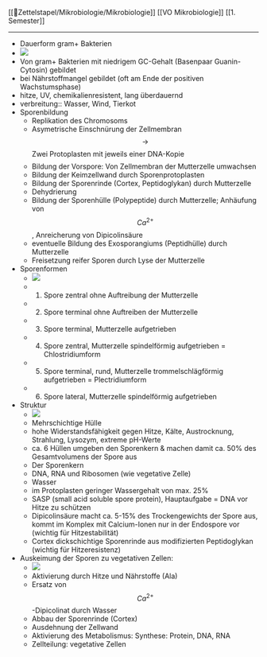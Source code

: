 [[📂Zettelstapel/Mikrobiologie/Mikrobiologie]] [[VO Mikrobiologie]] [[1. Semester]]

---

- Dauerform gram+ Bakterien
- ![](https://remnote-user-data.s3.amazonaws.com/KjxApd_1b7h_WqV2nZzP3MMCjE0o2-tRiLwj8fC-L14E6o84zcwJ5hdh2L1xRQ3Z5Xqm3sRuWM2_TG8CnVdu_jLiy26IwPDmN6m2rDIVmTbnq7rek2cE827YGWLQF6Dd)  
- Von gram+ Bakterien mit niedrigem GC-Gehalt (Basenpaar Guanin-Cytosin) gebildet
- bei Nährstoffmangel gebildet (oft am Ende der positiven Wachstumsphase)
- hitze, UV, chemikalienresistent, lang überdauernd
- verbreitung:: Wasser, Wind, Tierkot
- Sporenbildung
	- Replikation des Chromosoms
	- Asymetrische Einschnürung der Zellmembran $$ \rightarrow $$ Zwei Protoplasten mit jeweils einer DNA-Kopie$$$$
	- Bildung der Vorspore: Von Zellmembran der Mutterzelle umwachsen
	- Bildung der Keimzellwand durch Sporenprotoplasten
	- Bildung der Sporenrinde (Cortex, Peptidoglykan) durch Mutterzelle
	- Dehydrierung
	- Bildung der Sporenhülle (Polypeptide) durch Mutterzelle; Anhäufung von $$ Ca^{2+} $$, Anreicherung von Dipicolinsäure
	- eventuelle Bildung des Exosporangiums (Peptidhülle) durch Mutterzelle
	- Freisetzung reifer Sporen durch Lyse der Mutterzelle
- Sporenformen
	- ![](https://remnote-user-data.s3.amazonaws.com/7QtNztIjoWoQGghVkz-cgHK8OP3l4_Y4oMvA-Ot0ttoDAyLPgR-OxQo3Fyqg0WKs4CU9FsVd5ht6P6vcoPa5-deYhGolspOswh8qD7I4-EN5nSEAAfdCIVXcQMnDMe4U)
	- 1) Spore zentral ohne Auftreibung der Mutterzelle
	- 2) Spore terminal ohne Auftreiben der Mutterzelle
	- 3) Spore terminal, Mutterzelle aufgetrieben
	- 4) Spore zentral, Mutterzelle spindelförmig aufgetrieben = Chlostridiumform
	- 5) Spore terminal, rund, Mutterzelle trommelschlägförmig aufgetrieben = Plectridiumform
	- 6) Spore lateral, Mutterzelle spindelförmig aufgetrieben
- Struktur
	- ![](https://remnote-user-data.s3.amazonaws.com/uZbvZIW2fb4cC7aXb5igfyaCn9t9lX9l9iC_5jKdhoncAihZMaWfgzVxBx3Wj8NExUxqbtmUBKHM6_8cVfp6QTMYn_sKLrsWbdqjSq5r2dh52n7xNO7CtGmKrNTEh8U9)  
	- Mehrschichtige Hülle
	- hohe Widerstandsfähigkeit gegen Hitze, Kälte, Austrocknung, Strahlung, Lysozym, extreme pH-Werte
	- ca. 6 Hüllen umgeben den Sporenkern & machen damit ca. 50% des Gesamtvolumens der Spore aus
	- Der Sporenkern
	- DNA, RNA und Ribosomen (wie vegetative Zelle)
	- Wasser
	- im Protoplasten geringer Wassergehalt von max. 25%
	- SASP (small acid soluble spore protein), Hauptaufgabe = DNA vor Hitze zu schützen
	- Dipicolinsäure macht ca. 5-15% des Trockengewichts der Spore aus, kommt im Komplex mit Calcium-Ionen nur in der Endospore vor (wichtig für Hitzestabilität)
	- Cortex dickschichtige Sporenrinde aus modifizierten Peptidoglykan (wichtig für Hitzeresistenz)
- Auskeimung der Sporen zu vegetativen Zellen:
	- ![](https://remnote-user-data.s3.amazonaws.com/DjsRSbp5L2Y6zMOq0is0IhTVH6_2h8-CFyahXbVPvj7W_p1b8Sj4rlKFjn7jUJ5t6azbSeSfPPI2jxc8pD__fD23vEvxJ5Ug6AfxHU11--FQO1DSrRAhuYGELQQ9D98E)
	- Aktivierung durch Hitze und Nährstoffe (Ala)
	- Ersatz von $$ Ca^{2+} $$-Dipicolinat durch Wasser
	- Abbau der Sporenrinde (Cortex)
	- Ausdehnung der Zellwand
	- Aktivierung des Metabolismus: Synthese: Protein, DNA, RNA
	- Zellteilung: vegetative Zellen